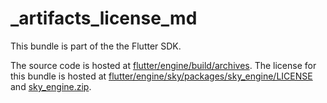# _artifacts_license_md

This bundle is part of the the Flutter SDK.

The source code is hosted at [flutter/engine/build/archives](https://github.com/flutter/engine/tree/36335019a8eab588c3c2ea783c618d90505be233/build/archives).
The license for this bundle is hosted at [flutter/engine/sky/packages/sky_engine/LICENSE](https://github.com/flutter/engine/tree/36335019a8eab588c3c2ea783c618d90505be233/sky/packages/sky_engine/LICENSE) 
and [sky_engine.zip](https://storage.googleapis.com/flutter_infra_release/flutter/36335019a8eab588c3c2ea783c618d90505be233/sky_engine.zip).
